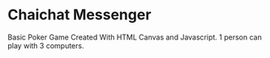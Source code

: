 Chaichat Messenger
====================

Basic Poker Game Created With HTML Canvas and Javascript. 1 person can play with 3 computers.